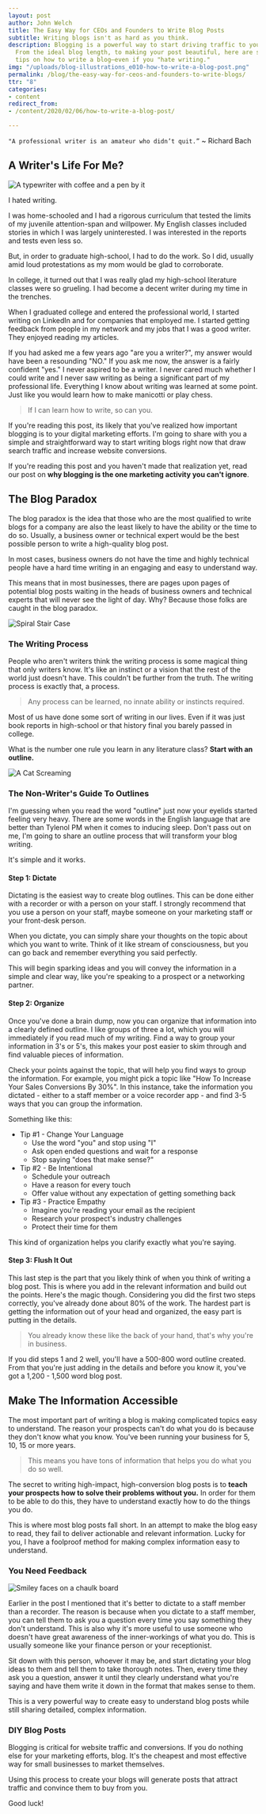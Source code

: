 ```yaml
---
layout: post
author: John Welch
title: The Easy Way for CEOs and Founders to Write Blog Posts
subtitle: Writing blogs isn't as hard as you think.
description: Blogging is a powerful way to start driving traffic to your website.
  From the ideal blog length, to making your post beautiful, here are some practical
  tips on how to write a blog—even if you "hate writing."
img: "/uploads/blog-illustrations_e010-how-to-write-a-blog-post.png"
permalink: /blog/the-easy-way-for-ceos-and-founders-to-write-blogs/
ttr: "8"
categories:
- content
redirect_from:
- /content/2020/02/06/how-to-write-a-blog-post/

---
```

`"A professional writer is an amateur who didn’t quit.”`
\~ Richard Bach

## A Writer's Life For Me?

![A typewriter with coffee and a pen by it](/uploads/010-ballpoint-pen-classic-coffee-composition.jpg)

I hated writing.

I was home-schooled and I had a rigorous curriculum that tested the limits of my juvenile attention-span and willpower. My English classes included stories in which I was largely uninterested. I was interested in the reports and tests even less so.

But, in order to graduate high-school, I had to do the work. So I did, usually amid loud protestations as my mom would be glad to corroborate.

In college, it turned out that I was really glad my high-school literature classes were so grueling. I had become a decent writer during my time in the trenches.

When I graduated college and entered the professional world, I started writing on LinkedIn and for companies that employed me. I started getting feedback from people in my network and my jobs that I was a good writer. They enjoyed reading my articles.

If you had asked me a few years ago "are you a writer?", my answer would have been a resounding "NO." If you ask me now, the answer is a fairly confident "yes." I never aspired to be a writer. I never cared much whether I could write and I never saw writing as being a significant part of my professional life. Everything I know about writing was learned at some point. Just like you would learn how to make manicotti or play chess.

> If I can learn how to write, so can you.

If you're reading this post, its likely that you've realized how important blogging is to your digital marketing efforts. I'm going to share with you a simple and straightforward way to start writing blogs right now that draw search traffic and increase website conversions.

If you're reading this post and you haven't made that realization yet, read our post on **why blogging is the one marketing activity you can't ignore**.

## The Blog Paradox

The blog paradox is the idea that those who are the most qualified to write blogs for a company are  also the least likely to have the ability or the time to do so. Usually, a business owner or technical expert would be the best possible person to write a high-quality blog post.

In most cases, business owners do not have the time and highly technical people have a hard time writing in an engaging and easy to understand way.

This means that in most businesses, there are pages upon pages of potential blog posts waiting in the heads of business owners and technical experts that will never see the light of day. Why? Because those folks are caught in the blog paradox.

![Spiral Stair Case](/uploads/010-inception.gif)

### The Writing Process

People who aren't writers think the writing process is some magical thing that only writers know. It's like an instinct or a vision that the rest of the world just doesn't have. This couldn't be further from the truth. The writing process is exactly that, a process.

> Any process can be learned, no innate ability or instincts required.

Most of us have done some sort of writing in our lives. Even if it was just book reports in high-school or that history final you barely passed in college.

What is the number one rule you learn in any literature class? **Start with an outline.**

![A Cat Screaming](/uploads/010-screaming-cat.jpg)

### The Non-Writer's Guide To Outlines

I'm guessing when you read the word "outline" just now your eyelids started feeling very heavy. There are some words in the English language that are better than Tylenol PM when it comes to inducing sleep. Don't pass out on me, I'm going to share an outline process that will transform your blog writing.

It's simple and it works.

#### Step 1: Dictate

Dictating is the easiest way to create blog outlines. This can be done either with a recorder or with a person on your staff. I strongly recommend that you use a person on your staff, maybe someone on your marketing staff or your front-desk person.

When you dictate, you can simply share your thoughts on the topic about which you want to write. Think of it like stream of consciousness, but you can go back and remember everything you said perfectly.

This will begin sparking ideas and you will convey the information in a simple and clear way, like you're speaking to a prospect or a networking partner.

#### Step 2: Organize

Once you've done a brain dump, now you can organize that information into a clearly defined outline. I like groups of three a lot, which you will immediately if you read much of my writing. Find a way to group your information in 3's or 5's, this makes your post easier to skim through and find valuable pieces of information.

Check your points against the topic, that will help you find ways to group the information. For example, you might pick a topic like "How To Increase Your Sales Conversions By 30%". In this instance, take the information you dictated - either to a staff member or a voice recorder app - and find 3-5 ways that you can group the information.

Something like this:

* Tip #1 - Change Your Language
  * Use the word "you" and stop using "I"
  * Ask open ended questions and wait for a response
  * Stop saying "does that make sense?"
* Tip #2 - Be Intentional
  * Schedule your outreach
  * Have a reason for every touch
  * Offer value without any expectation of getting something back
* Tip #3 - Practice Empathy
  * Imagine you're reading your email as the recipient
  * Research your prospect's industry challenges
  * Protect their time for them

This kind of organization helps you clarify exactly what you're saying.

#### Step 3: Flush It Out

This last step is the part that you likely think of when you think of writing a blog post. This is where you add in the relevant information and build out the points. Here's the magic though. Considering you did the first two steps correctly, you've already done about 80% of the work. The hardest part is getting the information out of your head and organized, the easy part is putting in the details.

> You already know these like the back of your hand, that's why you're in business.

If you did steps 1 and 2 well, you'll have a 500-800 word outline created. From that you're just adding in the details and before you know it, you've got a 1,200 - 1,500 word blog post.

## Make The Information Accessible

The most important part of writing a blog is making complicated topics easy to understand. The reason your prospects can't do what you do is because they don't know what you know. You've been running your business for 5, 10, 15 or more years.

> This means you have tons of information that helps you do what you do so well.

The secret to writing high-impact, high-conversion blog posts is to **teach your prospects how to solve their problems without you.** In order for them to be able to do this, they have to understand exactly how to do the things you do.

This is where most blog posts fall short. In an attempt to make the blog easy to read, they fail to deliver actionable and relevant information. Lucky for you, I have a foolproof method for making complex information easy to understand.

### You Need Feedback

![Smiley faces on a chaulk board](/uploads/010-rating-system.jpg)

Earlier in the post I mentioned that it's better to dictate to a staff member than a recorder.  The reason is because when you dictate to a staff member, you can tell them to ask you a question every time you say something they don't understand. This is also why it's more useful to use someone who doesn't have great awareness of the inner-workings of what you do. This is usually someone like your finance person or your receptionist.

Sit down with this person, whoever it may be, and start dictating your blog ideas to them and tell them to take thorough notes. Then, every time they ask you a question, answer it until they clearly understand what you're saying and have them write it down in the format that makes sense to them.

This is a very powerful way to create easy to understand blog posts while still sharing detailed, complex information.

### DIY Blog Posts

Blogging is critical for website traffic and conversions. If you do nothing else for your marketing efforts, blog. It's the cheapest and most effective way for small businesses to market themselves.

Using this process to create your blogs will generate posts that attract traffic and convince them to buy from you.

Good luck!